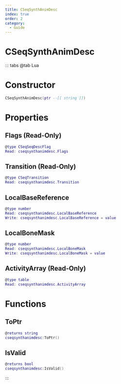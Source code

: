 ```yaml
---
title: CSeqSynthAnimDesc
index: true
order: 2
category:
  - Guide
---
```


# CSeqSynthAnimDesc

::: tabs
@tab Lua
# Constructor
```lua
CSeqSynthAnimDesc(ptr --[[ string ]])
```
# Properties
## Flags (Read-Only)
```lua
@type CSeqSeqDescFlag
Read: cseqsynthanimdesc.Flags
```
## Transition (Read-Only)
```lua
@type CSeqTransition
Read: cseqsynthanimdesc.Transition
```
## LocalBaseReference 
```lua
@type number
Read: cseqsynthanimdesc.LocalBaseReference
Write: cseqsynthanimdesc.LocalBaseReference = value
```
## LocalBoneMask 
```lua
@type number
Read: cseqsynthanimdesc.LocalBoneMask
Write: cseqsynthanimdesc.LocalBoneMask = value
```
## ActivityArray (Read-Only)
```lua
@type table
Read: cseqsynthanimdesc.ActivityArray
```
# Functions
## ToPtr
```lua
@returns string
cseqsynthanimdesc:ToPtr()
```
## IsValid
```lua
@returns bool
cseqsynthanimdesc:IsValid()
```

:::